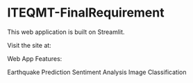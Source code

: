 # ITEQMT-FinalRequirement
This web application is built on Streamlit.

Visit the site at:

Web App Features:

Earthquake Prediction
Sentiment Analysis
Image Classification
